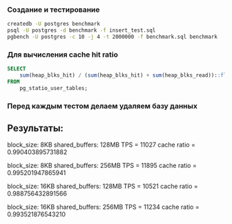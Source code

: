 ### Создание и тестирование

```sh
createdb -U postgres benchmark
psql -U postgres -d benchmark -f insert_test.sql
pgbench -U postgres -c 10 -j 4 -t 2000000 -f benchmark.sql benchmark
```


### Для вычисления cache hit ratio

```sql
SELECT 
    sum(heap_blks_hit) / (sum(heap_blks_hit) + sum(heap_blks_read))::float as ratio
FROM 
    pg_statio_user_tables;
```

### Перед каждым тестом делаем удаляем базу данных


## Результаты:

block_size: 8KB
shared_buffers: 128MB
TPS = 11027
cache ratio = 0.990403895731882


block_size: 8KB
shared_buffers: 256MB
TPS = 11895
cache ratio = 0.995201947865941


block_size: 16KB
shared_buffers: 128MB
TPS = 10521
cache ratio = 0.988756432891566

block_size: 16KB
shared_buffers: 256MB
TPS = 11234
cache ratio = 0.993521876543210
